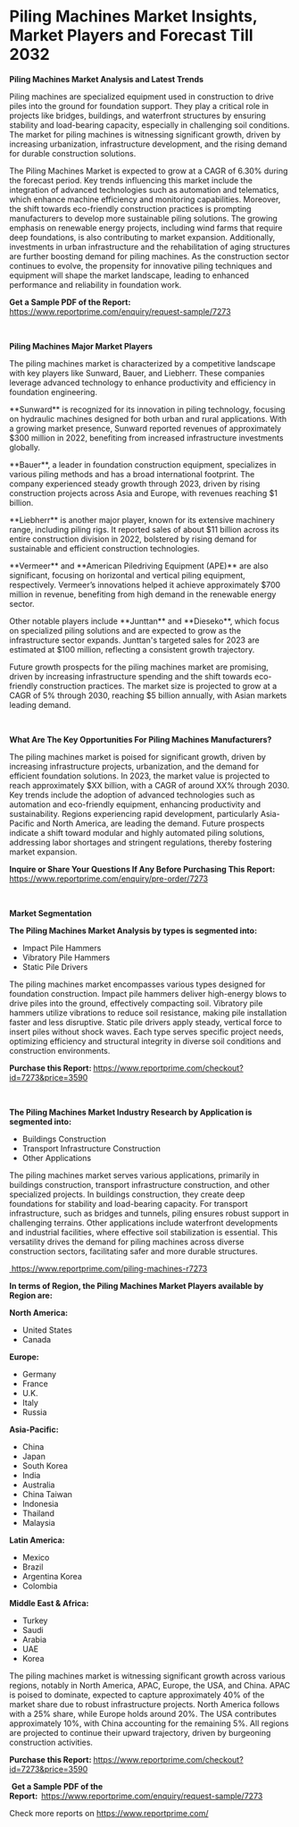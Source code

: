 <p><h1>Piling Machines Market Insights, Market Players and Forecast Till 2032</h1></p><p><strong>Piling Machines Market Analysis and Latest Trends</strong></p>
<p><p>Piling machines are specialized equipment used in construction to drive piles into the ground for foundation support. They play a critical role in projects like bridges, buildings, and waterfront structures by ensuring stability and load-bearing capacity, especially in challenging soil conditions. The market for piling machines is witnessing significant growth, driven by increasing urbanization, infrastructure development, and the rising demand for durable construction solutions.</p><p>The Piling Machines Market is expected to grow at a CAGR of 6.30% during the forecast period. Key trends influencing this market include the integration of advanced technologies such as automation and telematics, which enhance machine efficiency and monitoring capabilities. Moreover, the shift towards eco-friendly construction practices is prompting manufacturers to develop more sustainable piling solutions. The growing emphasis on renewable energy projects, including wind farms that require deep foundations, is also contributing to market expansion. Additionally, investments in urban infrastructure and the rehabilitation of aging structures are further boosting demand for piling machines. As the construction sector continues to evolve, the propensity for innovative piling techniques and equipment will shape the market landscape, leading to enhanced performance and reliability in foundation work.</p></p>
<p><strong>Get a Sample PDF of the Report:&nbsp;</strong> <a href="https://www.reportprime.com/enquiry/request-sample/7273?utm_campaign=2938&utm_medium=2&utm_source=Github&utm_content=ia&utm_term=19032025&utm_id=piling-machines">https://www.reportprime.com/enquiry/request-sample/7273</a></p>
<p>&nbsp;</p>
<p><strong>Piling Machines Major Market Players</strong></p>
<p><p>The piling machines market is characterized by a competitive landscape with key players like Sunward, Bauer, and Liebherr. These companies leverage advanced technology to enhance productivity and efficiency in foundation engineering.</p><p>**Sunward** is recognized for its innovation in piling technology, focusing on hydraulic machines designed for both urban and rural applications. With a growing market presence, Sunward reported revenues of approximately $300 million in 2022, benefiting from increased infrastructure investments globally.</p><p>**Bauer**, a leader in foundation construction equipment, specializes in various piling methods and has a broad international footprint. The company experienced steady growth through 2023, driven by rising construction projects across Asia and Europe, with revenues reaching $1 billion.</p><p>**Liebherr** is another major player, known for its extensive machinery range, including piling rigs. It reported sales of about $11 billion across its entire construction division in 2022, bolstered by rising demand for sustainable and efficient construction technologies.</p><p>**Vermeer** and **American Piledriving Equipment (APE)** are also significant, focusing on horizontal and vertical piling equipment, respectively. Vermeer’s innovations helped it achieve approximately $700 million in revenue, benefiting from high demand in the renewable energy sector.</p><p>Other notable players include **Junttan** and **Dieseko**, which focus on specialized piling solutions and are expected to grow as the infrastructure sector expands. Junttan's targeted sales for 2023 are estimated at $100 million, reflecting a consistent growth trajectory.</p><p>Future growth prospects for the piling machines market are promising, driven by increasing infrastructure spending and the shift towards eco-friendly construction practices. The market size is projected to grow at a CAGR of 5% through 2030, reaching $5 billion annually, with Asian markets leading demand.</p></p>
<p>&nbsp;</p>
<p><strong>What Are The Key Opportunities For Piling Machines Manufacturers?</strong></p>
<p><p>The piling machines market is poised for significant growth, driven by increasing infrastructure projects, urbanization, and the demand for efficient foundation solutions. In 2023, the market value is projected to reach approximately $XX billion, with a CAGR of around XX% through 2030. Key trends include the adoption of advanced technologies such as automation and eco-friendly equipment, enhancing productivity and sustainability. Regions experiencing rapid development, particularly Asia-Pacific and North America, are leading the demand. Future prospects indicate a shift toward modular and highly automated piling solutions, addressing labor shortages and stringent regulations, thereby fostering market expansion.</p></p>
<p><strong>Inquire or Share Your Questions If Any Before Purchasing This Report:</strong> <a href="https://www.reportprime.com/enquiry/pre-order/7273?utm_campaign=2938&utm_medium=2&utm_source=Github&utm_content=ia&utm_term=19032025&utm_id=piling-machines">https://www.reportprime.com/enquiry/pre-order/7273</a></p>
<p>&nbsp;</p>
<p><strong>Market Segmentation</strong></p>
<p><strong>The Piling Machines Market Analysis by types is segmented into:</strong></p>
<p><ul><li>Impact Pile Hammers</li><li>Vibratory Pile Hammers</li><li>Static Pile Drivers</li></ul></p>
<p><p>The piling machines market encompasses various types designed for foundation construction. Impact pile hammers deliver high-energy blows to drive piles into the ground, effectively compacting soil. Vibratory pile hammers utilize vibrations to reduce soil resistance, making pile installation faster and less disruptive. Static pile drivers apply steady, vertical force to insert piles without shock waves. Each type serves specific project needs, optimizing efficiency and structural integrity in diverse soil conditions and construction environments.</p></p>
<p><strong>Purchase this Report:&nbsp;</strong><a href="https://www.reportprime.com/checkout?id=7273&price=3590&utm_campaign=2938&utm_medium=2&utm_source=Github&utm_content=ia&utm_term=19032025&utm_id=piling-machines">https://www.reportprime.com/checkout?id=7273&price=3590</a></p>
<p>&nbsp;</p>
<p><strong>The Piling Machines Market Industry Research by Application is segmented into:</strong></p>
<p><ul><li>Buildings Construction</li><li>Transport Infrastructure Construction</li><li>Other Applications</li></ul></p>
<p><p>The piling machines market serves various applications, primarily in buildings construction, transport infrastructure construction, and other specialized projects. In buildings construction, they create deep foundations for stability and load-bearing capacity. For transport infrastructure, such as bridges and tunnels, piling ensures robust support in challenging terrains. Other applications include waterfront developments and industrial facilities, where effective soil stabilization is essential. This versatility drives the demand for piling machines across diverse construction sectors, facilitating safer and more durable structures.</p></p>
<p><a href="https://www.reportprime.com/piling-machines-r7273?utm_campaign=2938&utm_medium=2&utm_source=Github&utm_content=ia&utm_term=19032025&utm_id=piling-machines">&nbsp;https://www.reportprime.com/piling-machines-r7273</a></p>
<p><strong>In terms of Region, the Piling Machines Market Players available by Region are:</strong></p>
<p>
    <p> <strong> North America: </strong>
        <ul>
            <li>United States</li>
            <li>Canada</li>
        </ul>
        </p> 
    <p> <strong> Europe: </strong>
        <ul>
            <li>Germany</li>
            <li>France</li>
            <li>U.K.</li>
            <li>Italy</li>
            <li>Russia</li>
        </ul>
        </p> 
    <p> <strong> Asia-Pacific: </strong>
        <ul>
            <li>China</li>
            <li>Japan</li>
            <li>South Korea</li>
            <li>India</li>
            <li>Australia</li>
            <li>China Taiwan</li>
            <li>Indonesia</li>
            <li>Thailand</li>
            <li>Malaysia</li>
        </ul>
        </p> 
    <p> <strong> Latin America: </strong>
        <ul>
            <li>Mexico</li>
            <li>Brazil</li>
            <li>Argentina Korea</li>
            <li>Colombia</li>
        </ul>
        </p> 
    <p> <strong> Middle East & Africa: </strong>
        <ul>
            <li>Turkey</li>
            <li>Saudi</li>
            <li>Arabia</li>
            <li>UAE</li>
            <li>Korea</li>
        </ul>
    </p>
    </p>
<p><p>The piling machines market is witnessing significant growth across various regions, notably in North America, APAC, Europe, the USA, and China. APAC is poised to dominate, expected to capture approximately 40% of the market share due to robust infrastructure projects. North America follows with a 25% share, while Europe holds around 20%. The USA contributes approximately 10%, with China accounting for the remaining 5%. All regions are projected to continue their upward trajectory, driven by burgeoning construction activities.</p></p>
<p><strong>Purchase this Report: </strong><a href="https://www.reportprime.com/checkout?id=7273&price=3590&utm_campaign=2938&utm_medium=2&utm_source=Github&utm_content=ia&utm_term=19032025&utm_id=piling-machines">https://www.reportprime.com/checkout?id=7273&price=3590</a></p>
<p>&nbsp;<strong>Get a Sample PDF of the Report:&nbsp;&nbsp;</strong><a href="https://www.reportprime.com/enquiry/request-sample/7273?utm_campaign=2938&utm_medium=2&utm_source=Github&utm_content=ia&utm_term=19032025&utm_id=piling-machines">https://www.reportprime.com/enquiry/request-sample/7273</a></p>
<p><strong></strong></p>
<p>Check more reports on <a href="https://www.reportprime.com/?utm_campaign=2938&utm_medium=2&utm_source=Github&utm_content=ia&utm_term=19032025&utm_id=piling-machines">https://www.reportprime.com/</a></p>